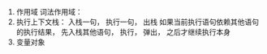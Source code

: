 1. 作用域
    词法作用域：
2. 执行上下文栈：
    入栈一句， 执行一句， 出栈
    如果当前执行语句依赖其他语句的执行结果， 先入栈其他语句， 执行， 弹出， 之后才继续执行本身
3. 变量对象
    